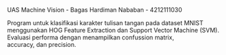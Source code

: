 UAS Machine Vision - Bagas Hardiman Nababan - 4212111030

Program untuk klasifikasi karakter tulisan tangan pada dataset MNIST menggunakan HOG Feature Extraction dan Support Vector Machine (SVM). Evaluasi performa dengan menampilkan confussion matrix, accuracy, dan precision.
